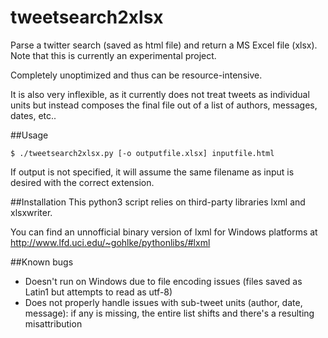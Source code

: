 # tweetsearch2xlsx
Parse a twitter search (saved as html file) and return a MS Excel file (xlsx). Note that this is currently an experimental project.

Completely unoptimized and thus can be resource-intensive.

It is also very inflexible, as it currently does not treat tweets as individual units but instead composes the final file out of a list of authors, messages, dates, etc..

##Usage
```
$ ./tweetsearch2xlsx.py [-o outputfile.xlsx] inputfile.html
```

If output is not specified, it will assume the same filename as input is desired with the correct extension.

##Installation
This python3 script relies on third-party libraries lxml and xlsxwriter.

You can find an unnofficial binary version of lxml for Windows platforms at http://www.lfd.uci.edu/~gohlke/pythonlibs/#lxml

##Known bugs
- Doesn't run on Windows due to file encoding issues (files saved as Latin1 but attempts to read as utf-8)
- Does not properly handle issues with sub-tweet units (author, date, message): if any is missing, the entire list shifts and there's a resulting misattribution
